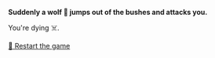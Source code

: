 **Suddenly a wolf 🐺 jumps out of the bushes and attacks you.**

You're dying ☠️.

[🔄 Restart the game](../../begin-journey.md) 